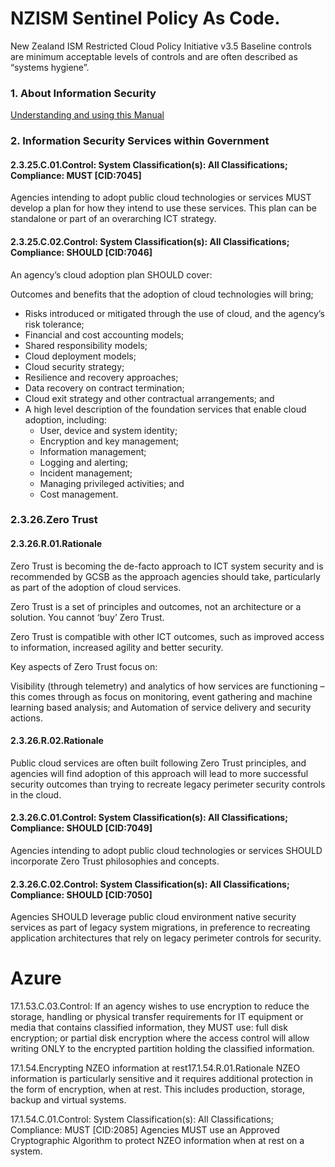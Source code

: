 # NZISM Sentinel Policy As Code.

New Zealand ISM Restricted Cloud Policy Initiative v3.5
Baseline controls are minimum acceptable levels of controls and are often described as “systems hygiene”.

### 1. About Information Security
[Understanding and using this Manual](docs/shaun.md)


### 2. Information Security Services within Government

#### 2.3.25.C.01.Control: System Classification(s): All Classifications; Compliance: MUST [CID:7045]
Agencies intending to adopt public cloud technologies or services MUST develop a plan for how they intend to use these services.  This plan can be standalone or part of an overarching ICT strategy.

#### 2.3.25.C.02.Control: System Classification(s): All Classifications; Compliance: SHOULD [CID:7046]
An agency’s cloud adoption plan SHOULD cover:

Outcomes and benefits that the adoption of cloud technologies will bring;
- Risks introduced or mitigated through the use of cloud, and the agency’s risk tolerance;
- Financial and cost accounting models;
- Shared responsibility models;
- Cloud deployment models;
- Cloud security strategy;
- Resilience and recovery approaches;
- Data recovery on contract termination;
- Cloud exit strategy and other contractual arrangements; and
- A high level description of the foundation services that enable cloud adoption, including:
    - User, device and system identity;
    - Encryption and key management;
    - Information management;
    - Logging and alerting;
    - Incident management;
    - Managing privileged activities; and
    - Cost management.

### 2.3.26.Zero Trust
#### 2.3.26.R.01.Rationale
Zero Trust is becoming the de-facto approach to ICT system security and is recommended by GCSB as the approach agencies should take, particularly as part of the adoption of cloud services.

Zero Trust is a set of principles and outcomes, not an architecture or a solution.  You cannot ‘buy’ Zero Trust.

Zero Trust is compatible with other ICT outcomes, such as improved access to information, increased agility and better security.

Key aspects of Zero Trust focus on:

Visibility (through telemetry) and analytics of how services are functioning – this comes through as focus on monitoring, event gathering and machine learning based analysis; and
Automation of service delivery and security actions.

#### 2.3.26.R.02.Rationale
Public cloud services are often built following Zero Trust principles, and agencies will find adoption of this approach will lead to more successful security outcomes than trying to recreate legacy perimeter security controls in the cloud.

#### 2.3.26.C.01.Control: System Classification(s): All Classifications; Compliance: SHOULD [CID:7049]
Agencies intending to adopt public cloud technologies or services SHOULD incorporate Zero Trust philosophies and concepts.

#### 2.3.26.C.02.Control: System Classification(s): All Classifications; Compliance: SHOULD [CID:7050]
Agencies SHOULD leverage public cloud environment native security services as part of legacy system migrations, in preference to recreating application architectures that rely on legacy perimeter controls for security.




# Azure
17.1.53.C.03.Control:
If an agency wishes to use encryption to reduce the storage, handling or physical transfer requirements for IT equipment or media that contains classified information, they MUST use:
full disk encryption; or
partial disk encryption where the access control will allow writing ONLY to the encrypted partition holding the classified information.

17.1.54.Encrypting NZEO information at rest17.1.54.R.01.Rationale
NZEO information is particularly sensitive and it requires additional protection in the form of encryption, when at rest. This includes production, storage, backup and virtual systems.

17.1.54.C.01.Control: System Classification(s): All Classifications; Compliance: MUST [CID:2085]
Agencies MUST use an Approved Cryptographic Algorithm to protect NZEO information when at rest on a system.
